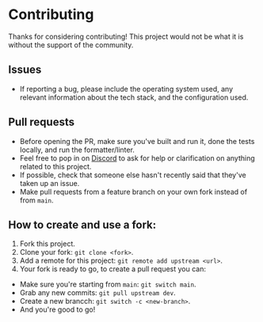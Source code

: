 # Contributing

Thanks for considering contributing! This project would not be what it is without the support of the community.

## Issues
- If reporting a bug, please include the operating system used, any relevant information about the tech stack, and the configuration used.

## Pull requests
- Before opening the PR, make sure you've built and run it, done the tests locally, and run the formatter/linter.
- Feel free to pop in on [Discord](https://discord.gg/Dq43JNys6J) to ask for help or clarification on anything related to this project.
- If possible, check that someone else hasn't recently said that they've taken up an issue.
- Make pull requests from a feature branch on your own fork instead of from `main`.

## How to create and use a fork:
1. Fork this project.
2. Clone your fork: `git clone <fork>`.
3. Add a remote for this project: `git remote add upstream <url>`.
4. Your fork is ready to go, to create a pull request you can:
  - Make sure you're starting from `main`: `git switch main`.
  - Grab any new commits: `git pull upstream dev`.
  - Create a new brancch: `git switch -c <new-branch>`.
  - And you're good to go!